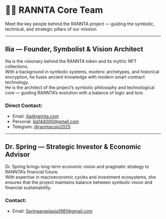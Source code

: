 # 🧑‍💼 RANNTA Core Team

Meet the key people behind the RANNTA project — guiding the symbolic, technical, and strategic pillars of our mission.

---

## Ilia — Founder, Symbolist & Vision Architect  
Ilia is the visionary behind the RANNTA token and its mythic NFT collections.  
With a background in symbolic systems, esoteric archetypes, and historical encryption, he fuses ancient knowledge with modern smart contract technology.  
He is the architect of the project’s symbolic philosophy and technological core — guiding RANNTA’s evolution with a balance of logic and lore.

### Direct Contact:  
- Email: ilia@rannta.com  
- Personal: ilia144000@gmail.com  
- Telegram: [@ranntacoin2025](https://t.me/ranntacoin2025)

---

## Dr. Spring — Strategic Investor & Economic Advisor  
Dr. Spring brings long-term economic vision and pragmatic strategy to RANNTA’s financial future.  
With expertise in macroeconomic cycles and investment ecosystems, she ensures that the project maintains balance between symbolic vision and financial sustainability.

### Contact:  
- Email: Springanastasia1981@gmail.com  
